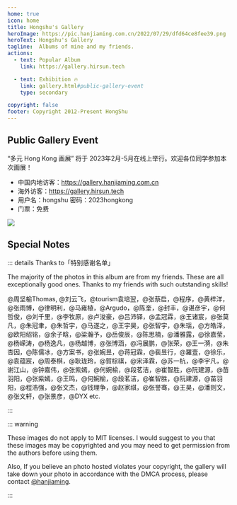 ```yaml
---
home: true
icon: home
title: Hongshu's Gallery
heroImage: https://pic.hanjiaming.com.cn/2022/07/29/dfd64ce8fee39.png
heroText: Hongshu's Gallery
tagline:  Albums of mine and my friends.
actions:
  - text: Popular Album
    link: https://gallery.hirsun.tech

  - text: Exhibition 🔥
    link: gallery.html#public-gallery-event
    type: secondary

copyright: false
footer: Copyright 2012-Present HongShu
---
```


## Public Gallery Event

“多元 Hong Kong 画展” 将于 2023年2月-5月在线上举行。欢迎各位同学参加本次画展！

- 中国内地访客：https://gallery.hanjiaming.com.cn
- 海外访客：https://gallery.hirsun.tech
- 用户名：hongshu    密码：2023hongkong
- 门票：免费

<a href ="https://gallery.hanjiaming.com.cn/" target="_blank"><img src="https://pic.hanjiaming.com.cn/2022/07/28/cb4ddc4ddc27c.png"  ></a>

## Special Notes

::: details  Thanks to「特别感谢名单」

The majority of the photos in this album are from my friends. These are all exceptionally good ones. Thanks to my friends with such outstanding skills!

@周坚榆Thomas, @刘云飞，@tourism袁培翌，@张蔡启，@程序，@黄梓洋，@张雨博，@律明利，@马雍植，@Argudo，@陈奎，@封丰，@谌彦宇，@何哲俊，@刘千里，@李牧原，@卢浚豪，@吕沛铎，@孟冠霖，@王诸宸，@张莫凡，@朱冠聿，@朱哲宇，@马遂之，@王宇昊，@张智宇，@朱瑶，@方皓泽，@欧阳绍铭，@余子晗，@梁瀚予，@岳俊辰，@陈思楠，@潘雅露，@徐嘉莹，@杨嵘涛，@杨逸凡，@杨越博，@张博涵，@冯展鹏，@张荣，@王一漪，@朱杏因，@陈儒冰，@方案书，@张婉昱，@蒋冠霖，@裴昱行，@羅壹，@徐乐，@袁蕴宸，@周泰棋，@耿珑玲，@賀棕祺，@宋泽霖，@苏一杭，@李宇凡，@谢江山，@钟嘉伟，@张紫嫣，@何婉榆，@段茗洁，@崔智胜，@阮建源，@苗羽阳，@张紫嫣，@王鸣，@何婉榆，@段茗洁，@崔智胜，@阮建源，@苗羽阳，@程浩强，@张文杰，@钱理争，@赵家祺，@张誉骞，@王昊，@潘则文，@张文轩，@张景彦，@DYX etc.

:::

::: warning

These images do not apply to MIT licenses. I would suggest to you that these images may be copyrighted and you may need to get permission from the authors before using them. 

Also, If you believe an photo hosted violates your copyright, the gallery will take down your photo in accordance with the DMCA process, please contact [@hanjiaming](/myself.html#contact-info).

:::



